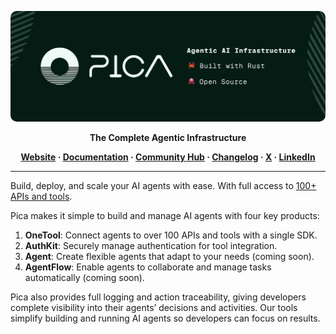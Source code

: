 <p align="center">
  <a href="https://picaos.com">
    <img alt="Pica Logo" src="./images/banner.png" style="border-radius: 10px;">
  </a>
</p>

<p align="center"><b>The Complete Agentic Infrastructure</b></p>

<p align="center">
  <b>
    <a href="https://www.picaos.com/">Website</a>
    ·
    <a href="https://docs.picaos.com">Documentation</a>
    ·
    <a href="https://www.picaos.com/community">Community Hub</a>
    ·
    <a href="https://www.picaos.com/community/changelog">Changelog</a>
    ·
    <a href="https://x.com/picahq">X</a>
    ·
    <a href="https://www.linkedin.com/company/picahq">LinkedIn</a>
  </b>
</p>

---

Build, deploy, and scale your AI agents with ease. With full access to [100+ APIs and tools](https://www.picaos.com/community/connectors).

Pica makes it simple to build and manage AI agents with four key products:
1. **OneTool**: Connect agents to over 100 APIs and tools with a single SDK.
2. **AuthKit**: Securely manage authentication for tool integration.
3. **Agent**: Create flexible agents that adapt to your needs (coming soon).
4. **AgentFlow**: Enable agents to collaborate and manage tasks automatically (coming soon).

Pica also provides full logging and action traceability, giving developers complete visibility into their agents’ decisions and activities. Our tools simplify building and running AI agents so developers can focus on results.
